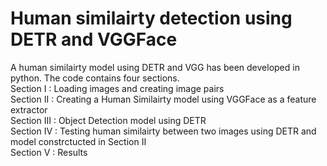 # Human similairty detection using DETR and VGGFace
A human similairty model using DETR and VGG has been developed in python. The code contains four sections. <br />
Section I : Loading images and creating image pairs <br />
Section II : Creating a Human Similairty model using VGGFace as a feature extractor <br />
Section III : Object Detection model using DETR <br />
Section IV : Testing human similairty between two images using DETR and model constrctucted in Section II <br />
Section V : Results <br />
